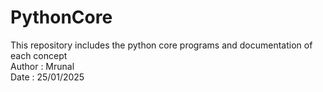 # PythonCore
This repository includes the python core programs and documentation of each concept
</br>
Author : Mrunal
<br>
Date : 25/01/2025